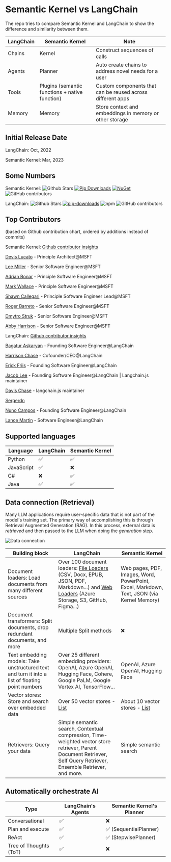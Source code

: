 # Semantic Kernel vs LangChain

The repo tries to compare Semantic Kernel and LangChain to show the difference and similarity between them.

| LangChain | Semantic Kernel                                | Note                                                       |
| --------- | ---------------------------------------------- | ---------------------------------------------------------- |
| Chains    | Kernel                                         | Construct sequences of calls                               |
| Agents    | Planner                                        | Auto create chains to address novel needs for a user       |
| Tools     | Plugins (semantic functions + native function) | Custom components that can be reused across different apps |
| Memory    | Memory                                         | Store context and embeddings in memory or other storage    |

## Initial Release Date
LangChain: Oct, 2022

Semantic Kernel: Mar, 2023 

## Some Numbers
Semantic Kernel: <img alt="Github Stars" src="https://img.shields.io/github/stars/microsoft/semantic-kernel?logo=github&style=flat-square&labelColor=343b41"/> [![Pip Downloads](https://static.pepy.tech/badge/semantic-kernel)](https://pepy.tech/project/semantic-kernel) [![NuGet](https://img.shields.io/nuget/dt/Microsoft.SemanticKernel?label=Nuget-downloads)](https://www.nuget.org/packages/Microsoft.SemanticKernel) <img src="https://img.shields.io/github/contributors/microsoft/semantic-kernel?logo=github&label=contributors" alt="GitHub contributors"/>

LangChain: <img alt="Github Stars" src="https://img.shields.io/github/stars/langchain-ai/langchain?logo=github&style=flat-square&labelColor=343b41"/> [![pip-downloads](https://static.pepy.tech/badge/langchain)](https://pepy.tech/project/langchain) ![npm](https://img.shields.io/npm/dt/langchain?label=npm-downloads) <img src="https://img.shields.io/github/contributors/langchain-ai/langchain?logo=github&label=contributors" alt="GitHub contributors"/>

## Top Contributors 
(based on Github contribution chart, ordered by additions instead of commits)

Semantic Kernel:  [Github contributor insights](https://github.com/microsoft/semantic-kernel/graphs/contributors)

[Devis Lucato](https://github.com/dluc) - Principle Architect@MSFT

[Lee Miller](https://github.com/lemillermicrosoft) - Senior Software Engineer@MSFT

[Adrian Bonar](https://github.com/adrianwyatt) - Principle Software Engineer@MSFT

[Mark Wallace](https://github.com/markwallace-microsoft) - Principle Software Engineer@MSFT

[Shawn Callegari](https://github.com/shawncal) - Principle Software Engineer Lead@MSFT

[Roger Barreto](https://github.com/RogerBarreto) - Senior Software Engineer@MSFT

[Dmytro Struk](https://github.com/dmytrostruk) - Senior Software Engineer@MSFT

[Abby Harrison](https://github.com/awharrison-28) - Senior Software Engineer@MSFT

LangChain: [Github contributor insights](https://github.com/langchain-ai/langchain/graphs/contributors)

[Bagatur Askaryan](https://github.com/baskaryan) - Founding Software Engineer@LangChain

[Harrison Chase](https://github.com/hwchase17) - Cofounder/CEO@LangChain

[Erick Friis](https://github.com/efriis) - Founding Software Engineer@LangChain

[Jacob Lee](https://github.com/jacoblee93) - Founding Software Engineer@LangChain | Langchain.js maintainer

[Davis Chase](https://github.com/dev2049) - langchain.js maintainer

[Sergerdn](https://github.com/sergerdn)

[Nuno Campos](https://github.com/nfcampos) - Founding Software Engineer@LangChain

[Lance Martin](https://github.com/rlancemartin) - Software Engineer@LangChain

## Supported languages

| Language   | LangChain | Semantic Kernel |
| ---------- | --------- | --------------- |
| Python     | ✅        | ✅              |
| JavaScript | ✅        | ❌              |
| C#         | ❌        | ✅              |
| Java       | ✅        | ✅              |

## Data connection (Retrieval)

Many LLM applications require user-specific data that is not part of the model's training set. The primary way of accomplishing this is through Retrieval Augmented Generation (RAG). In this process, external data is *retrieved* and then passed to the LLM when doing the *generation* step.

![Data connection](./images/data_connection.jpg)

| Building block                                                                                  | LangChain                                                                                                                                                                                                                                                                                                                                        | Semantic Kernel                    |
| ----------------------------------------------------------------------------------------------- | ------------------------------------------------------------------------------------------------------------------------------------------------------------------------------------------------------------------------------------------------------------------------------------------------------------------------------------------------ | ---------------------------------- |
| Document loaders: Load documents from many different sources                                    | Over 100 document loaders: [File Loaders](https://js.langchain.com/docs/modules/data_connection/document_loaders/integrations/file_loaders/) (CSV, Docx, EPUB, JSON, PDF, Markdown...) and [Web Loaders](https://js.langchain.com/docs/modules/data_connection/document_loaders/integrations/web_loaders/) (Azure Storage, S3, GitHub, Figma...) | Web pages, PDF, Images, Word, PowerPoint, Excel, Markdown, Text, JSON (via Kernel Memory)                               |
| Document transformers: Split documents, drop redundant documents, and more                      | Multiple Split methods                                                                                                                                                                                                                                                                                                                           | ❌                                 |
| Text embedding models: Take unstructured text and turn it into a list of floating point numbers | Over 25 different embedding providers: OpenAI, Azure OpenAI, Hugging Face, Cohere, Google PaLM, Google Vertex AI, TensorFlow...                                                                                                                                                                                                                  | OpenAI, Azure OpenAI, Hugging Face |
| Vector stores: Store and search over embedded data                                              | Over 50 vector stores  - [List](https://python.langchain.com/docs/integrations/vectorstores)                                                                                                                                                                                                                                                                                                                          | About 10 vector stores - [List](https://learn.microsoft.com/en-us/semantic-kernel/memories/vector-db)            |
| Retrievers: Query your data                                                                     | Simple semantic search, Contextual compression, Time-weighted vector store retriever, Parent Document Retriever, Self Query Retriever, Ensemble Retriever, and more.                                                                                                                                                                             | Simple semantic search             |

## Automatically orchestrate AI

| Type                   | LangChain's Agents | Semantic Kernel's Planner |
| ---------------------- | ------------------ | ------------------------- |
| Conversational         | ✅                 | ❌                        |
| Plan and execute       | ✅                 | ✅ (SequentialPlanner)    |
| ReAct                  | ✅                 | ✅ (StepwisePlanner)      |
| Tree of Thoughts (ToT) | ✅                 | ❌                        |
